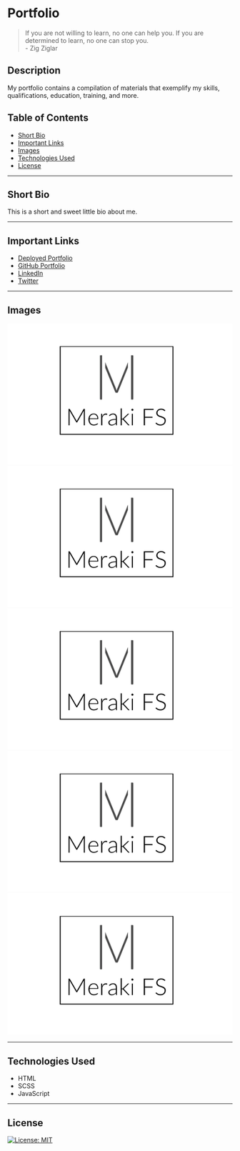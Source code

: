 # Portfolio

> If you are not willing to learn, no one can help you. If you are determined to learn, no one can stop you. </br> - Zig Ziglar

## Description

My portfolio contains a compilation of materials that exemplify my skills, qualifications, education, training, and more.

## Table of Contents

- [Short Bio](#short-bio)
- [Important Links](#important-links)
- [Images](#images)
- [Technologies Used](#technologies-used)
- [License](#license)

----

## Short Bio

This is a short and sweet little bio about me.

---

## Important Links

- [Deployed Portfolio](https://caitlyn-griffing.github.io/Portfolio/)
- [GitHub Portfolio](https://github.com/caitlyn-griffing)
- [LinkedIn](https://www.linkedin.com/in/caitlyn-griffing/)
- [Twitter](https://twitter.com/CaitMeraki)

---

## Images

![Image1](/img/MerakiFS.png)
![Image2](/img/MerakiFS.png)
![Image3](/img/MerakiFS.png)
![Image4](/img/MerakiFS.png)
![Image5](/img/MerakiFS.png)

---

## Technologies Used

- HTML
- SCSS
- JavaScript

---

## License

[![License: MIT](https://img.shields.io/badge/License-MIT-hotpink.svg)](https://opensource.org/licenses/MIT)
